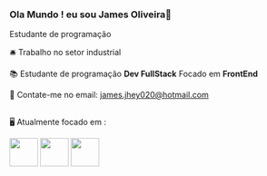 ### Ola Mundo ! eu sou James Oliveira👋
Estudante de programação 

🛎 Trabalho no setor industrial

📚 Estudante de programação **Dev FullStack**
Focado em **FrontEnd**

📨 Contate-me no email: james.jhey020@hotmail.com

##
🖥 Atualmente focado em :
<div style="display: inline">
<img width="50" heigth="50" src="https://cdn.jsdelivr.net/gh/devicons/devicon/icons/javascript/javascript-original.svg" />
<img width="50" heigth="50" src="https://cdn.jsdelivr.net/gh/devicons/devicon/icons/html5/html5-original.svg" />
<img width="50" heigth="50" src="https://cdn.jsdelivr.net/gh/devicons/devicon/icons/css3/css3-original.svg" />
</div>

